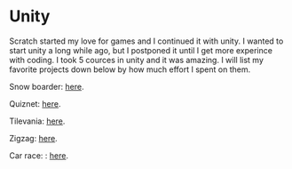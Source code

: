 # Unity
Scratch started my love for games and I continued it with unity. I wanted to start unity a long while ago, but I postponed it until I get more experince with coding. I took 5 cources in unity and it was amazing. I will list my favorite projects down below by how much effort I spent on them.

Snow boarder: [here](https://github.com/georgenasseem/snow-boarder). 

Quiznet: [here](https://github.com/georgenasseem/quiznet).

Tilevania: [here](https://github.com/georgenasseem/tilevania). 

Zigzag: [here](https://github.com/georgenasseem/zigzag).

Car race: : [here](https://github.com/georgenasseem/carrace).
